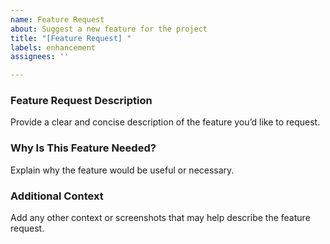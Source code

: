 ```yaml
---
name: Feature Request
about: Suggest a new feature for the project
title: "[Feature Request] "
labels: enhancement
assignees: ''

---
```


### Feature Request Description

Provide a clear and concise description of the feature you’d like to request.


### Why Is This Feature Needed?

Explain why the feature would be useful or necessary.


### Additional Context

Add any other context or screenshots that may help describe the feature request.
